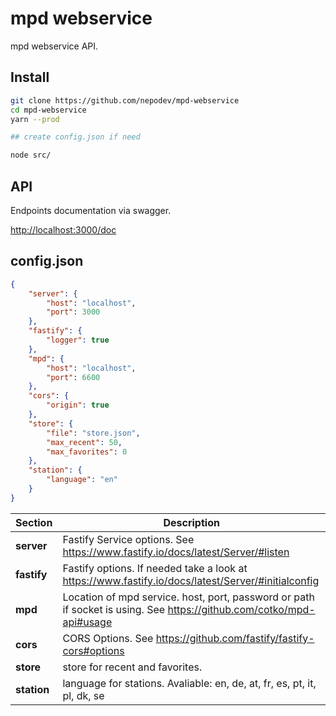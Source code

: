 # mpd webservice

mpd webservice API.


## Install

```sh
git clone https://github.com/nepodev/mpd-webservice
cd mpd-webservice
yarn --prod

## create config.json if need

node src/

```

## API

Endpoints documentation via swagger.

<http://localhost:3000/doc>

## config.json

```json
{
    "server": {
        "host": "localhost",
        "port": 3000 
    },
    "fastify": {
        "logger": true
    },
    "mpd": {
        "host": "localhost",
        "port": 6600
    },
    "cors": {
        "origin": true
    },
    "store": {
        "file": "store.json",
        "max_recent": 50,
        "max_favorites": 0
    },
    "station": {
        "language": "en"
    }
}
```

| Section | Description |
| ------- | ----------- |
| **server** | Fastify Service options. See <https://www.fastify.io/docs/latest/Server/#listen> |
| **fastify** | Fastify options. If needed take a look at <https://www.fastify.io/docs/latest/Server/#initialconfig> |
| **mpd** | Location of mpd service. host, port, password or path if socket is using. See <https://github.com/cotko/mpd-api#usage> |
| **cors** | CORS Options. See <https://github.com/fastify/fastify-cors#options> |
| **store** | store for recent and favorites. |
| **station** | language for stations. Avaliable: en, de, at, fr, es, pt, it, pl, dk, se |
